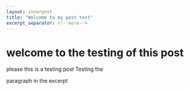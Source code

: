 ```yaml
---
layout: innerpost
title: "Welcome to my post test"
excerpt_separator: <!--more-->
---
```


# welcome to the testing of this post

please this is a testing post Testing the

paragraph in the excerpt

<!--more-->
